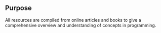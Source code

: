 ## Purpose

All resources are compiled from online articles and books to give a comprehensive overview and understanding of concepts in programming.